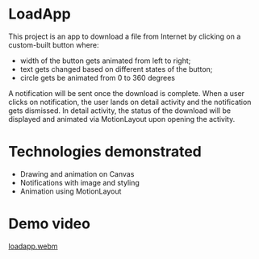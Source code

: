 # LoadApp

This project is an app to download a file from Internet by clicking on a custom-built button where:
 - width of the button gets animated from left to right;
 - text gets changed based on different states of the button;
 - circle gets be animated from 0 to 360 degrees

A notification will be sent once the download is complete. When a user clicks on notification, the user lands on detail activity and the notification gets dismissed. In detail activity, the status of the download will be displayed and animated via MotionLayout upon opening the activity.

# Technologies demonstrated

- Drawing and animation on Canvas
- Notifications with image and styling
- Animation using MotionLayout

# Demo video

[loadapp.webm](https://github.com/user-attachments/assets/d0f1316e-b583-4285-b71a-df19fcf1a290)
